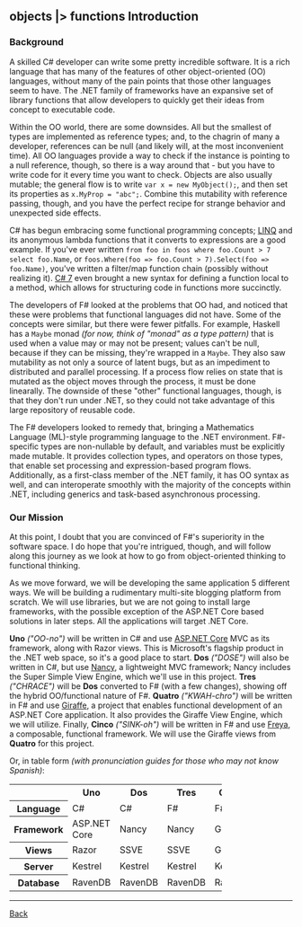 ## objects |> functions Introduction

### Background

A skilled C# developer can write some pretty incredible software. It is a rich language that has many of the features of other object-oriented (OO) languages, without many of the pain points that those other languages seem to have. The .NET family of frameworks have an expansive set of library functions that allow developers to quickly get their ideas from concept to executable code.

Within the OO world, there are some downsides. All but the smallest of types are implemented as reference types; and, to the chagrin of many a developer, references can be null (and likely will, at the most inconvenient time). All OO languages provide a way to check if the instance is pointing to a null reference, though, so there is a way around that - but you have to write code for it every time you want to check. Objects are also usually mutable; the general flow is to write `var x = new MyObject();`, and then set its properties as `x.MyProp = "abc";`. Combine this mutability with reference passing, though, and you have the perfect recipe for strange behavior and unexpected side effects.

C# has begun embracing some functional programming concepts; [LINQ](https://docs.microsoft.com/en-us/dotnet/csharp/programming-guide/concepts/linq/introduction-to-linq-queries) and its anonymous lambda functions that it converts to expressions are a good example. If you've ever written `from foo in foos where foo.Count > 7 select foo.Name`, or `foos.Where(foo => foo.Count > 7).Select(foo => foo.Name)`, you've written a filter/map function chain (possibly without realizing it). [C# 7](https://docs.microsoft.com/en-us/dotnet/csharp/whats-new/csharp-7) even brought a new syntax for defining a function local to a method, which allows for structuring code in functions more succinctly.

The developers of F# looked at the problems that OO had, and noticed that these were problems that functional languages did not have. Some of the concepts were similar, but there were fewer pitfalls. For example, Haskell has a `Maybe` monad _(for now, think of "monad" as a type pattern)_ that is used when a value may or may not be present; values can't be null, because if they can be missing, they're wrapped in a `Maybe`. They also saw mutability as not only a source of latent bugs, but as an impediment to distributed and parallel processing. If a process flow relies on state that is mutated as the object moves through the process, it must be done linearally. The downside of these "other" functional languages, though, is that they don't run under .NET, so they could not take advantage of this large repository of reusable code.

The F# developers looked to remedy that, bringing a Mathematics Language (ML)-style programming language to the .NET environment. F#-specific types are non-nullable by default, and variables must be explicitly made mutable. It provides collection types, and operators on those types, that enable set processing and expression-based program flows. Additionally, as a first-class member of the .NET family, it has OO syntax as well, and can interoperate smoothly with the majority of the concepts within .NET, including generics and task-based asynchronous processing.

### Our Mission

At this point, I doubt that you are convinced of F#'s superiority in the software space. I do hope that you're intrigued, though, and will follow along this journey as we look at how to go from object-oriented thinking to functional thinking.

As we move forward, we will be developing the same application 5 different ways. We will be building a rudimentary multi-site blogging platform from scratch. We will use libraries, but we are not going to install large frameworks, with the possible exception of the ASP.NET Core based solutions in later steps. All the applications will target .NET Core.

**Uno** _("OO-no")_ will be written in C# and use [ASP.NET Core](https://docs.microsoft.com/en-us/aspnet/core/?view=aspnetcore-2.2) MVC as its framework, along with Razor views. This is Microsoft's flagship product in the .NET web space, so it's a good place to start. **Dos** _("DOSE")_ will also be written in C#, but use [Nancy](http://nancyfx.org/), a lightweight MVC framework; Nancy includes the Super Simple View Engine, which we'll use in this project. **Tres** _("CHRACE")_ will be **Dos** converted to F# (with a few changes), showing off the hybrid OO/functional nature of F#. **Quatro** _("KWAH-chro")_ will be written in F# and use [Giraffe](https://github.com/giraffe-fsharp/Giraffe), a project that enables functional development of an ASP.NET Core application. It also provides the Giraffe View Engine, which we will utilize. Finally, **Cinco** _("SINK-oh")_ will be written in F# and use [Freya](https://freya.io/), a composable, functional framework. We will use the Giraffe views from **Quatro** for this project.

Or, in table form _(with pronunciation guides for those who may not know Spanish)_:

<table style="width:75%;">
  <tr>
    <th>&nbsp;</th>
    <th>Uno</th>
    <th>Dos</th>
    <th>Tres</th>
    <th>Quatro</th>
    <th>Cinco</th>
  </tr>
  <tr>
    <th>Language</th>
    <td>C#</td>
    <td>C#</td>
    <td>F#</td>
    <td>F#</td>
    <td>F#</td>
  <tr>
  <tr>
    <th>Framework</th>
    <td>ASP.NET Core</td>
    <td>Nancy</td>
    <td>Nancy</td>
    <td>Giraffe</td>
    <td>Freya</td>
  </tr>
  <tr>
    <th>Views</th>
    <td>Razor</td>
    <td>SSVE</td>
    <td>SSVE</td>
    <td>Giraffe</td>
    <td>Giraffe</td>
  </tr>
  <tr>
    <th>Server</th>
    <td>Kestrel</td>
    <td>Kestrel</td>
    <td>Kestrel</td>
    <td>Kestrel</td>
    <td>Kestrel</td>
  </tr>
  <tr>
    <th>Database</th>
    <td>RavenDB</td>
    <td>RavenDB</td>
    <td>RavenDB</td>
    <td>RavenDB</td>
    <td>RavenDB</td>
  </tr>
</table>

---
[Back](./)
